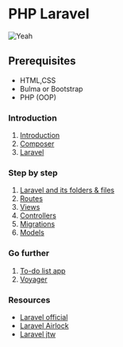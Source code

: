 # PHP Laravel

![Yeah](https://media.giphy.com/media/eoxomXXVL2S0E/giphy.gif)

## Prerequisites
- HTML,CSS
- Bulma or Bootstrap
- PHP (OOP)

### Introduction

1. [Introduction](01.Introduction/a.introduction.md)
2. [Composer](01.Introduction/b.composer.md)
3. [Laravel](01.Introduction/c.laravel.md)

### Step by step
1. [Laravel and its folders & files](02.TheBasics/a.hierachy.md)
2. [Routes](02.TheBasics/../b.routes.md)
3. [Views]()
4. [Controllers]()
5. [Migrations]()
6. [Models]()

### Go further

1. [To-do list app]()
2. [Voyager]()

### Resources
- [Laravel official](https://laravel.com/)
- [Laravel Airlock](https://github.com/laravel/airlock)
- [Laravel jtw](https://github.com/tymondesigns/jwt-auth)